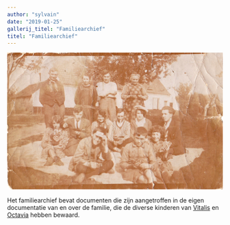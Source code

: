 ```yaml
---
author: "sylvain"
date: "2019-01-25"
gallerij_titel: "Familiearchief"
titel: "Familiearchief"
---
```


![](achtergrond.jpg)

Het familiearchief bevat documenten die zijn aangetroffen in de eigen documentatie van en over de familie, die de diverse kinderen van [Vitalis](1879-vitalis-de-bleeckere) en [Octavia](1878-octavia-versluys) hebben bewaard. 

